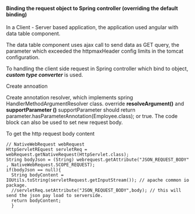 #### Binding the request object to Spring controller (overriding the default binding)

In a Client - Server based application, the application used angular with data table component.

The data table component uses ajax call to send data as GET query, the parameter which exceeded the httpmaxHeader config limits in the tomcat configuration.

To handling the client side request in Spring controller which bind to object, _**custom type converter**_ is used.


Create annoation

Create annotation resolver, which implements spring HandlerMethodArgumentResolver class.
  override **resolveArgument()** and **supportParameter ()**
  supportParameter should return parameter.hasParameterAnnotation(Employee.class); or true.
  The code block can also be used to set new request body.
  
  
  To get the http request body content 
  ```
  // NativeWebRequest webRequest 
  HttpServletREquest servletReq = webRequest.getNativeRequest(HttpServlet.class);
  String bodyJson = (String) webrequest.getAttribute("JSON_REQUEST_BODY" , NativeWebRequest.SCOPE_REQUEST);
  if(bodyJson == null){
    String bodyContent = IOUtils.toString(servletRequest.getInputStream()); // apache common io package.
    //servletReq.setAttribute("JSON_REQUEST_BODY",body); // this will send the json pay load to serverside.
    return bodyContent;
    }
```
